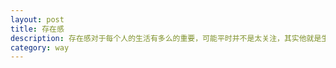 ```yaml
---
layout: post
title: 存在感
description: 存在感对于每个人的生活有多么的重要，可能平时并不是太关注，其实他就是生活的全部
category: way
---
```






[RangerWay]:    http://rangerway.com  "RangerWay"
